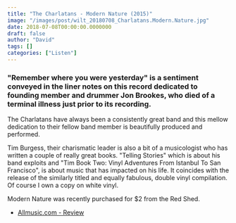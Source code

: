 ```yaml
---
title: "The Charlatans - Modern Nature (2015)"
image: "/images/post/wilt_20180708_Charlatans.Modern.Nature.jpg"
date: 2018-07-08T00:00:00.0000000
draft: false
author: "David"
tags: []
categories: ["Listen"]
---
```

### "Remember where you were yesterday" is a sentiment conveyed in the liner notes on this record dedicated to founding member and drummer Jon Brookes, who died of a terminal illness just prior to its recording.  
  
The Charlatans have always been a consistently great band and this mellow dedication to their fellow band member is beautifully produced and performed.  
  
Tim Burgess, their charismatic leader is also a bit of a musicologist who has written a couple of really great books. "Telling Stories" which is about his band exploits and "Tim Book Two: Vinyl Adventures From Istanbul To San Francisco", is about music that has impacted on his life. It coincides with the release of the similarly titled and equally fabulous, double vinyl compilation. Of course I own a copy on white vinyl.

 Modern Nature was recently purchased for $2 from the Red Shed.

-  [Allmusic.com - Review](https://www.allmusic.com/album/modern-nature-mw0002767913)